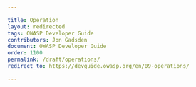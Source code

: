 ```yaml
---

title: Operation
layout: redirected
tags: OWASP Developer Guide
contributors: Jon Gadsden
document: OWASP Developer Guide
order: 1100
permalink: /draft/operations/
redirect_to: https://devguide.owasp.org/en/09-operations/

---
```

